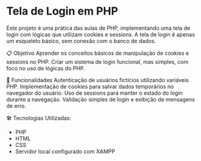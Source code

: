 # Tela de Login em PHP
Este projeto é uma prática das aulas de PHP, implementando uma tela de login com lógicas que utilizam cookies e sessions. A tela de login é apenas um esqueleto básico, sem conexão com o banco de dados.

📋 Objetivo
Aprender os conceitos básicos de manipulação de cookies e sessions no PHP.
Criar um sistema de login funcional, mas simples, com foco no uso de lógicas do PHP.

🚀 Funcionalidades
Autenticação de usuários fictícios utilizando variáveis PHP.
Implementação de cookies para salvar dados temporários no navegador do usuário.
Uso de sessions para manter o estado do login durante a navegação.
Validação simples de login e exibição de mensagens de erro.
<br />

🛠️ Tecnologias Utilizadas:
- PHP
- HTML
- CSS 
- Servidor local configurado com XAMPP
